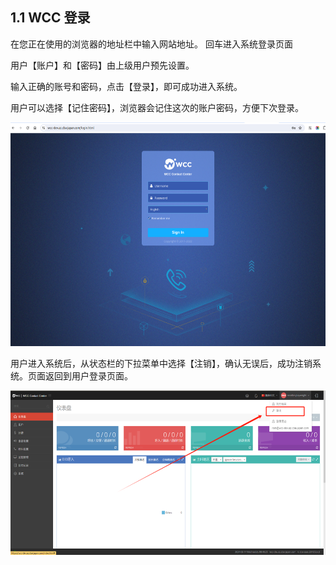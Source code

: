 ## 1.1 WCC 登录

在您正在使用的浏览器的地址栏中输入网站地址。 回车进入系统登录页面

用户【账户】和【密码】由上级用户预先设置。

输入正确的账号和密码，点击【登录】，即可成功进入系统。

用户可以选择【记住密码】，浏览器会记住这次的账户密码，方便下次登录。

<img src="_static/images/reseller/media/image1.png"
style="width:5.75972in;height:3.73542in"
alt="Screenshot from 2024-05-20 10-15-38" />

用户进入系统后，从状态栏的下拉菜单中选择【注销】，确认无误后，成功注销系统。页面返回到用户登录页面。

<img src="_static/images/reseller/media/image2.png"
style="width:5.75694in;height:2.73333in" />

